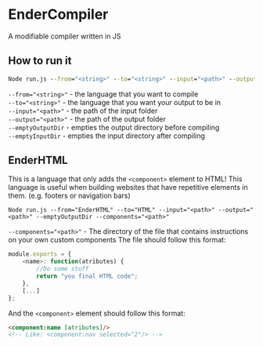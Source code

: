 # EnderCompiler
A modifiable compiler written in JS

## How to run it
```bat
Node run.js --from="<string>" --to="<string>" --input="<path>" --output="<path>"
```

`--from="<string>"` - the language that you want to compile
<br>
`--to="<string>"` - the language that you want your output to be in
<br>
`--input="<path>"` - the path of the input folder
<br>
`--output="<path>"` - the path of the output folder
<br>
`--emptyOutputDir` - empties the output directory before compiling
<br>
`--emptyInputDir` - empties the input directory after compiling

## EnderHTML
This is a language that only adds the `<component>` element to HTML! This language is useful when building websites that have repetitive elements in them. (e.g. footers or navigation bars)

```
Node run.js --from="EnderHTML" --to="HTML" --input="<path>" --output="<path>" --emptyOutputDir --components="<path>"
```

`--components="<path>"` - The directory of the file that contains instructions on your own custom components
The file should follow this format:
```js
module.exports = {
    <name>: function(atributes) {
        //Do some stuff
        return "you final HTML code";
    },
    [...]
};
```
And the `<component>` element should follow this format:
```html
<component:name [atributes]/>
<!-- Like: <component:nav selected="2"/> -->
```